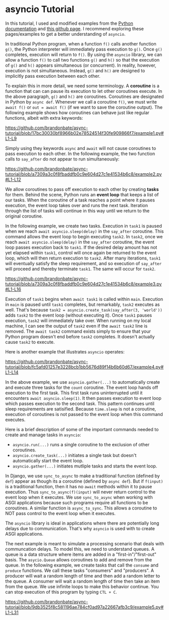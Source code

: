 # asyncio Tutorial

In this tutorial, I used and modified examples from
the [Python documentation](https://docs.python.org/3/library/asyncio.html) and
[this github page](https://gist.github.com/showa-yojyo/4ed200d4c41f496a45a7af2612912df3).
I recommend exploring these pages/examples to get a better understanding of ```asyncio```.

In traditional Python program, when a function ```f()``` calls another function ```g()```, the Python
interpreter will immediately pass execution to ```g()```. Once ```g()``` completes, execution will return to ```f()```.
By using the ```asyncio``` library, we can allow a function ```f()``` to call two functions ```g()```
and ```h()``` so that the execution of ```g()``` and ```h()``` appears simultaneous (or concurrent).
In reality, however, execution is not simultaneous. Instead, ```g()``` and ```h()``` are designed to
implicitly pass execution between each other.

To explain this in more detail, we need some terminology.
A **coroutine** is a function that can can pause its execution to let other coroutines execute.
In the above paragraph, ```g()``` and ```h()``` are coroutines.
Coroutines are designated in Python by ```async def```.
Whenever we call a coroutine ```f()```, we must write ```await f()``` or ```out = await f()```
(if we want to save the coroutine output).
The following example shows how coroutines can behave just like regular functions, albeit with extra keywords:

https://github.com/brandonbate/async-tutorial/blob/17bc30030bf8966b02e78524514f30fe909866f7/example1.py#L1-L9

Simply using they keywords ```async``` and ```await``` will not cause coroutines to pass execution to
each other. In the following example, the two function calls to ```say_after``` do not appear to run
simultaneously:

https://github.com/brandonbate/async-tutorial/blob/a7309a3c0f8fbaddfb0c9e604d27c1e41534b6c8/example2.py#L1-L12

We allow coroutines to pass off execution to each other by creating **tasks** for them.
Behind the scene, Python runs an **event loop** that keeps a list of our tasks.
When the coroutine of a task reaches a point where it pauses execution, the event loop takes over and
runs the next task. Iteration through the list of tasks will continue in this way until we return to the
original coroutine.

In the following example, we create two tasks.
Execution in ```task1``` is paused when we reach ```await asyncio.sleep(delay)``` in the ```say_after``` coroutine.
This command allows the event loop to begin executing ```task2```.
In ```task2```, once we reach ```await asyncio.sleep(delay)``` in the ```say_after```
coroutine, the event loop passes execution back to ```task1```.
If the desired delay amount has not yet elapsed within ```task1```, control will once again be returned
to the event loop, which will then return execution to ```task2```. After many iterations, ```task1``` will
eventually satisfy the sleep requirement, and so execution of ```say_after``` will proceed
and thereby terminate ```task1```. The same will occur for ```task2```.

https://github.com/brandonbate/async-tutorial/blob/a7309a3c0f8fbaddfb0c9e604d27c1e41534b6c8/example3.py#L1-L16

Execution of ```task1``` begins when ```await task1``` is called within ```main```.
Execution in ```main``` is paused until ```task1``` completes, but remarkably,
```task2``` executes as well. That's because ```task2 = asyncio.create_task(say_after(3, 'world'))```
adds ```task2``` to the event loop (without executing it). Once ```task1``` pauses execution,
```task2``` will immediately take over.
When running on my local machine, I can see the output of ```task2``` even if the ```await task2``` line is
removed. The ```await task2``` command exists simply to ensure that your Python program doesn't end
before ```task2``` completes. It doesn't actually cause ```task2``` to execute.

Here is another example that illustrates ```asyncio``` operates:

https://github.com/brandonbate/async-tutorial/blob/fc5afd01257e3228bcb1bb5676d89f14b6b60d67/example4.py#L1-L14

In the above example, we use ```asyncio.gather(...)``` to automatically create and execute three tasks for
the ```count``` coroutine.
The event loop hands off execution to the first task. This first task runs uninterrupted until it encounters
```await asyncio.sleep(1)```. It then passes execution to event loop which passes execution to the second task.
This pattern continues until sleep requirements are satisified.
Because ```time.sleep``` is not a coroutine, execution of coroutines is not passed to the event loop when this
command executes.

Here is a brief description of some of the important commands needed to create and manage tasks in ```asyncio```:

* ```asyncio.run(...)``` runs a single coroutine to the exclusion of other coroutines.
* ```asyncio.create_task(...)``` initiates a single task but doesn't automatically start the event loop.
* ```asyncio.gather(...)``` initiates mutliple tasks and starts the event loop.

In Django, we use ```sync_to_async``` to make a traditional function (defined by ```def```) appear as though
its a coroutine (defined by ```async def```). But if ```f(input)``` is a traditional function, then it has no
```await``` methods within it to pause execution. Thus ```sync_to_async(f)(input)``` will never return
control to the event loop when it executes. We use ```sync_to_async``` when working with ASGI applications
because such programs require all functions to be coroutines.
A similar function is ```async_to_sync```. This allows a coroutine to NOT pass control to the event loop when it executes.

The ```asyncio``` library is ideal in applications where there are potentially long delays due to communication.
That's why ```asyncio``` is used with to create ASGI applications.

The next example is meant to simulate a processing scenario that deals with communcation delays.
To model this, we need to understand queues.
A queue is a data structure where items are added in a "first-in"/"first-out" basis. The ```asycio.Queue``` allows
coroutines to add and remove from the queue. In the following example, we create tasks that call the ```consume```
and ```produce``` functions. We call these tasks "consumers" and "producers". A producer will wait a random length
of time and then add a random letter to the queue. A consumer will wait a random length of time then take an item
from the queue. We use infinite loops to make this behavior continue. You can stop execution of this program by
typing ```CTL + C```.

https://github.com/brandonbate/async-tutorial/blob/9db3525f8c581196ae784cf0ad97a22667afb3c9/example5.py#L1-L31
